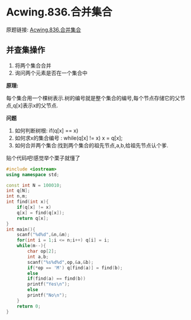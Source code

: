 # Acwing.836.合并集合

原题链接: [Acwing.836.合并集合](https://www.acwing.com/problem/content/838/)

## 并查集操作

1. 将两个集合合并
2. 询问两个元素是否在一个集合中

**原理:**

每个集合用一个棵树表示.树的编号就是整个集合的编号,每个节点存储它的父节点,q[x]表示x的父节点.

**问题**

1. 如何判断树根: if(q[x] == x)
2. 如何求x的集合编号 : while(q[x] != x) x = q[x];
3. 如何合并两个集合:找到两个集合的祖先节点,a,b,给祖先节点认个爹.

贴个代码吧!感觉举个栗子就懂了

~~~c++
#include <iostream>
using namespace std;

const int N = 100010;
int q[N];
int n,m;
int find(int x){
	if(q[x] != x)
	q[x] = find(q[x]);
	return q[x];
}
int main(){
	scanf("%d%d",&n,&m);
	for(int i = 1;i <= n;i++) q[i] = i;
	while(m--){
		char op[2];
		int a,b;
		scanf("%s%d%d",op,&a,&b);
		if(*op == 'M') q[find(a)] = find(b);
		else
		if(find(a) == find(b))
		printf("Yes\n");
		else
		printf("No\n");
	}
	return 0;
}
~~~

